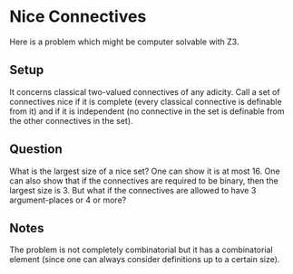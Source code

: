# Nice Connectives

Here is a problem which might be computer solvable with Z3.

## Setup

It concerns classical two-valued connectives of any adicity.
Call a set of connectives nice if it is complete (every classical connective is definable from it) and if it is independent (no connective in the set is definable from the other connectives in the set).

## Question

What is the largest size of a nice set?
One can show it is at most 16.
One can also show that if the connectives are required to be binary, then the largest size is 3.
But what if the connectives are allowed to have 3 argument-places or 4 or more?

## Notes

The problem is not completely combinatorial but it has a combinatorial element (since one can always consider definitions up to a certain size).
